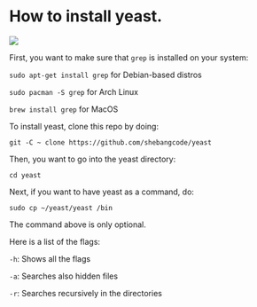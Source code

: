 # How to install yeast.

![](file:///run/arc/sdcard/write/emulated/0/Pictures/Sans%20titre%20206_20230406211657.png)

First, you want to make sure that `grep` is installed on your system:

`sudo apt-get install grep` for Debian-based distros

`sudo pacman -S grep` for Arch Linux

`brew install grep` for MacOS

To install yeast, clone this repo by doing:

`git -C ~ clone https://github.com/shebangcode/yeast`

Then, you want to go into the yeast directory:

`cd yeast`

Next, if you want to have yeast as a command, do:

`sudo cp ~/yeast/yeast /bin`

The command above is only optional.


Here is a list of the flags:

`-h`: Shows all the flags

`-a`: Searches also hidden files

`-r`: Searches recursively in the directories
